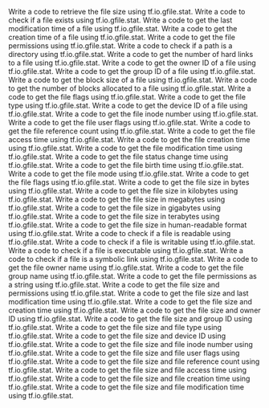 Write a code to retrieve the file size using tf.io.gfile.stat.
Write a code to check if a file exists using tf.io.gfile.stat.
Write a code to get the last modification time of a file using tf.io.gfile.stat.
Write a code to get the creation time of a file using tf.io.gfile.stat.
Write a code to get the file permissions using tf.io.gfile.stat.
Write a code to check if a path is a directory using tf.io.gfile.stat.
Write a code to get the number of hard links to a file using tf.io.gfile.stat.
Write a code to get the owner ID of a file using tf.io.gfile.stat.
Write a code to get the group ID of a file using tf.io.gfile.stat.
Write a code to get the block size of a file using tf.io.gfile.stat.
Write a code to get the number of blocks allocated to a file using tf.io.gfile.stat.
Write a code to get the file flags using tf.io.gfile.stat.
Write a code to get the file type using tf.io.gfile.stat.
Write a code to get the device ID of a file using tf.io.gfile.stat.
Write a code to get the file inode number using tf.io.gfile.stat.
Write a code to get the file user flags using tf.io.gfile.stat.
Write a code to get the file reference count using tf.io.gfile.stat.
Write a code to get the file access time using tf.io.gfile.stat.
Write a code to get the file creation time using tf.io.gfile.stat.
Write a code to get the file modification time using tf.io.gfile.stat.
Write a code to get the file status change time using tf.io.gfile.stat.
Write a code to get the file birth time using tf.io.gfile.stat.
Write a code to get the file mode using tf.io.gfile.stat.
Write a code to get the file flags using tf.io.gfile.stat.
Write a code to get the file size in bytes using tf.io.gfile.stat.
Write a code to get the file size in kilobytes using tf.io.gfile.stat.
Write a code to get the file size in megabytes using tf.io.gfile.stat.
Write a code to get the file size in gigabytes using tf.io.gfile.stat.
Write a code to get the file size in terabytes using tf.io.gfile.stat.
Write a code to get the file size in human-readable format using tf.io.gfile.stat.
Write a code to check if a file is readable using tf.io.gfile.stat.
Write a code to check if a file is writable using tf.io.gfile.stat.
Write a code to check if a file is executable using tf.io.gfile.stat.
Write a code to check if a file is a symbolic link using tf.io.gfile.stat.
Write a code to get the file owner name using tf.io.gfile.stat.
Write a code to get the file group name using tf.io.gfile.stat.
Write a code to get the file permissions as a string using tf.io.gfile.stat.
Write a code to get the file size and permissions using tf.io.gfile.stat.
Write a code to get the file size and last modification time using tf.io.gfile.stat.
Write a code to get the file size and creation time using tf.io.gfile.stat.
Write a code to get the file size and owner ID using tf.io.gfile.stat.
Write a code to get the file size and group ID using tf.io.gfile.stat.
Write a code to get the file size and file type using tf.io.gfile.stat.
Write a code to get the file size and device ID using tf.io.gfile.stat.
Write a code to get the file size and file inode number using tf.io.gfile.stat.
Write a code to get the file size and file user flags using tf.io.gfile.stat.
Write a code to get the file size and file reference count using tf.io.gfile.stat.
Write a code to get the file size and file access time using tf.io.gfile.stat.
Write a code to get the file size and file creation time using tf.io.gfile.stat.
Write a code to get the file size and file modification time using tf.io.gfile.stat.